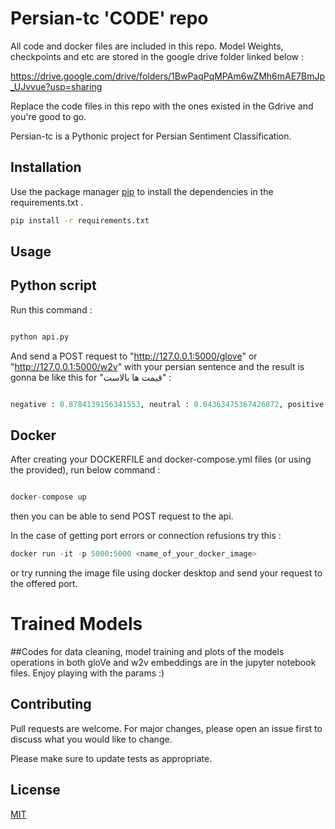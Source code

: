 # Persian-tc 'CODE' repo

All code and docker files are included in this repo. Model Weights, checkpoints and etc are stored in the google drive folder linked below :

https://drive.google.com/drive/folders/1BwPaqPqMPAm6wZMh6mAE7BmJp_UJvvue?usp=sharing

Replace the code files in this repo with the ones existed in the Gdrive and you're good to go.

Persian-tc is a Pythonic project for Persian Sentiment Classification.

## Installation

Use the package manager [pip](https://pip.pypa.io/en/stable/) to install the dependencies in the requirements.txt .

```bash
pip install -r requirements.txt
```

## Usage

## Python script

Run this command :

```python

python api.py

```
And send a POST request to "http://127.0.0.1:5000/glove" or "http://127.0.0.1:5000/w2v" with your persian sentence and the result is gonna be like this for "قیمت ها بالاست" :

```python

negative : 0.8784139156341553, neutral : 0.04363475367426872, positive : 0.0779513269662857

```
## Docker

After creating your DOCKERFILE and docker-compose.yml files (or using the provided), run below command :

```python

docker-compose up

```
then you can be able to send POST request to the api.

In the case of getting port errors or connection refusions try this :

```python
docker run -it -p 5000:5000 <name_of_your_docker_image>
```
or try running the image file using docker desktop and send your request to the offered port.

# Trained Models

##Codes for data cleaning, model training and plots of the models operations in both gloVe and w2v embeddings are in the jupyter notebook files. 
Enjoy playing with the params :)

## Contributing
Pull requests are welcome. For major changes, please open an issue first to discuss what you would like to change.

Please make sure to update tests as appropriate.

## License
[MIT](https://choosealicense.com/licenses/mit/)
